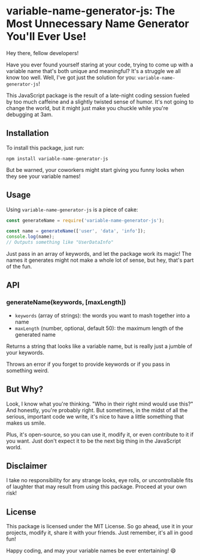 # variable-name-generator-js: The Most Unnecessary Name Generator You'll Ever Use!

Hey there, fellow developers! 

Have you ever found yourself staring at your code, trying to come up with a variable name that's both unique and meaningful? It's a struggle we all know too well. Well, I've got just the solution for you: `variable-name-generator-js`! 

This JavaScript package is the result of a late-night coding session fueled by too much caffeine and a slightly twisted sense of humor. It's not going to change the world, but it might just make you chuckle while you're debugging at 3am.

## Installation

To install this package, just run:

```
npm install variable-name-generator-js
```

But be warned, your coworkers might start giving you funny looks when they see your variable names!

## Usage

Using `variable-name-generator-js` is a piece of cake:

```js
const generateName = require('variable-name-generator-js');

const name = generateName(['user', 'data', 'info']);
console.log(name); 
// Outputs something like "UserDataInfo"
```

Just pass in an array of keywords, and let the package work its magic! The names it generates might not make a whole lot of sense, but hey, that's part of the fun.

## API

### generateName(keywords, [maxLength])

- `keywords` (array of strings): the words you want to mash together into a name
- `maxLength` (number, optional, default 50): the maximum length of the generated name

Returns a string that looks like a variable name, but is really just a jumble of your keywords.

Throws an error if you forget to provide keywords or if you pass in something weird.

## But Why?

Look, I know what you're thinking. "Who in their right mind would use this?" And honestly, you're probably right. But sometimes, in the midst of all the serious, important code we write, it's nice to have a little something that makes us smile. 

Plus, it's open-source, so you can use it, modify it, or even contribute to it if you want. Just don't expect it to be the next big thing in the JavaScript world.

## Disclaimer

I take no responsibility for any strange looks, eye rolls, or uncontrollable fits of laughter that may result from using this package. Proceed at your own risk!

## License

This package is licensed under the MIT License. So go ahead, use it in your projects, modify it, share it with your friends. Just remember, it's all in good fun!

Happy coding, and may your variable names be ever entertaining! 😄